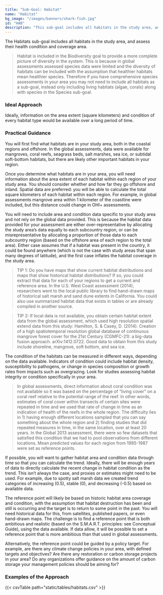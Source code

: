 ```yaml
---
title: "Sub-Goal: Habitat"
name: "Habitat"
bg_image: "/images/banners/shark-fish.jpg"
id: "HAB"
description: "This sub-goal includes all habitats in the study area, and assess their health condition and coverage area."
---
```


The Habitats sub-goal includes all habitats in the study area, and assess their health condition and coverage area.

> Habitat is included in the Biodiversity goal to provide a more complete picture of diversity in the system. This is because in global assessments assessed species data were limited and the diversity of habitats can be included with the assumption that healthier habitats mean healthier species. Therefore if you have comprehensive species assessments in your area you may not need to include all habitats as a sub-goal, instead only including living habitats (algae, corals) along with species in the Species sub-goal.

### Ideal Approach

Ideally, information on the area extent (square kilometers) and condition of every habitat type would be available over a long period of time.

### Practical Guidance

You will first find what habitats are in your study area, both in the coastal regions and offshore. In the global assessments, data were available for mangroves, coral reefs, seagrass beds, salt marshes, sea ice, or subtidal soft-bottom habitats, but there are likely other important habitats in your region.

Once you determine what habitats are in your area, you will need information about the area extent of each habitat within each region of your study area. You should consider whether and how far they go offshore and inland. Spatial data are preferred: you will be able to calculate the total square kilometers of each habitat within each region. For example, in global assessments mangrove area within 1 kilometer of the coastline were included, but this distance could change in OHI+ assessments.

You will need to include area and condition data specific to your study area and not rely on the global data provided. This is because the habitat data provided for your assessment are either over-representative by allocating the study area’s data equally to each subcountry region, or can be misrepresentative by allocating a proportion of those data to each subcountry region (based on the offshore area of each region to the total area). Either case assumes that if a habitat was present in the country, it could be found anywhere (which is not the case with study areas that span many degrees of latitude), and the first case inflates the habitat coverage in the study area.

> TIP 1: Do you have maps that show current habitat distributions and maps that show historical habitat distributions? If so, you could extract that data for each of your regions to get a current and reference area. In the U.S. West Coast assessment (2014), researchers went to the local public library to find hand-drawn maps of historical salt marsh and sand dune extents in California. You could also use summarized habitat data that exists in tables or are already compiled in another source.

> TIP 2: If local data is not available, you obtain certain habitat extent data from the global assessment, which used high resolution spatial extend data from this study: Hamilton, S. & Casey, D. (2014). Creation of a high spatiotemporal resolution global database of continuous mangrove forest cover for the 21st Century (CGMFC-21): a big-data fusion approach. arXiv:1412.0722. Good data to obtain from this study include shoreline, mangrove, soft bottom, and sea ice.

The condition of the habitats can be measured in different ways, depending on the data available. Indicators of condition could include habitat density, susceptibility to pathogens, or change in species composition or growth rates from impacts such as overgrazing. Look for studies assessing habitat integrity or condition specifically in your area.

> In global assessments, direct information about coral condition was not available so it was based on the percentage of “living cover” on a coral reef relative to the potential range of the reef. In other words, estimates of coral cover within transects of certain sites were repeated in time and we used that rate of change in time as an indication of health of the reefs in the whole region. The difficulty lies in 1) having enough different locations sampled that you can say something about the whole region and 2) finding studies that did repeated measures in time, in the same location, over at least 20 years. In the Global 2013 assessment, there were so few datasets that satisfied this condition that we had to pool observations from different locations. Mean predicted values for each region from 1985-1987 were set as reference points.

If possible, you will want to gather habitat area and condition data through time so that you can calculate the trend. Ideally, there will be enough years of data to directly calculate the recent change in habitat condition as the trend. This isn’t always the case, and proxies or estimates might need to be used. For example, due to spotty salt marsh data we created trend categories of increasing (0.5), stable (0), and decreasing (-0.5) based on available data.

The reference point will likely be based on historic habitat area coverage and condition, with the assumption that habitat destruction has been and still is occurring and the target is to return to some point in the past. You will need historical data for this, from satellites, published papers, or even hand-drawn maps. The challenge is to find a reference point that is both ambitious and realistic (based on the S.M.A.R.T. principles: see Conceptual Guide), using the data available. If data allow, it will be possible to set a reference point that is more ambitious than that used in global assessments.

Alternatively, the reference point could be guided by a policy target. For example, are there any climate change policies in your area, with defined targets and objectives? Are there any restoration or carbon storage projects in your area? Do any organizations offer guidance on the amount of carbon storage your management policies should be aiming for?

### Examples of the Approach
{{< csvTable path="static/tables/habitats.csv" >}}